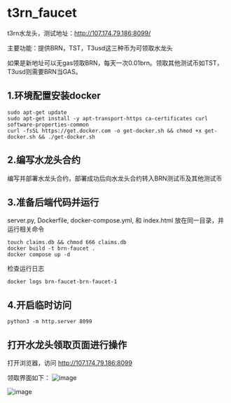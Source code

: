 # t3rn_faucet
t3rn水龙头，测试地址：http://107.174.79.186:8099/

主要功能：提供BRN，TST，T3usd这三种币为可领取水龙头

如果是新地址可以无gas领取BRN，每天一次0.01brn。领取其他测试币如TST，T3usd则需要BRN当GAS。

## 1.环境配置安装docker
    sudo apt-get update
    sudo apt-get install -y apt-transport-https ca-certificates curl software-properties-common
    curl -fsSL https://get.docker.com -o get-docker.sh && chmod +x get-docker.sh && ./get-docker.sh
    
## 2.编写水龙头合约
编写并部署水龙头合约，部署成功后向水龙头合约转入BRN测试币及其他测试币

## 3.准备后端代码并运行
server.py, Dockerfile, docker-compose.yml, 和 index.html 放在同一目录，并运行相关命令

    touch claims.db && chmod 666 claims.db
    docker build -t brn-faucet .
    docker compose up -d

检查运行日志

    docker logs brn-faucet-brn-faucet-1

## 4.开启临时访问

    python3 -m http.server 8099

## 打开水龙头领取页面进行操作

打开浏览器，访问 http://107.174.79.186:8099

领取界面如下：
![image](https://github.com/user-attachments/assets/9cdb302f-af3f-41ff-8707-d34f20fe93d9)

![image](https://github.com/user-attachments/assets/34124296-28dc-4f65-8652-5915c43908e5)

